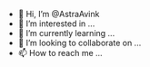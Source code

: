 - 👋 Hi, I’m @AstraAvink
- 👀 I’m interested in ...
- 🌱 I’m currently learning ...
- 💞️ I’m looking to collaborate on ...
- 📫 How to reach me ...

<!---
AstraAvink/AstraAvink is a ✨ special ✨ repository because its `README.md` (this file) appears on your GitHub profile.
You can click the Preview link to take a look at your changes.
--->
